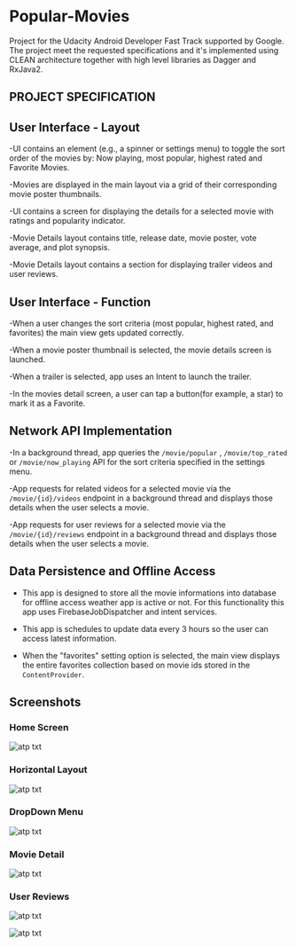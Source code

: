 # Popular-Movies

Project for the Udacity Android Developer Fast Track supported by Google. The project meet the requested specifications and it's implemented using CLEAN architecture together with high level libraries as Dagger and RxJava2.

## PROJECT SPECIFICATION

## User Interface - Layout
-UI contains an element (e.g., a spinner or settings menu) to toggle the sort order of the movies by: Now playing, most popular, highest rated and Favorite Movies.

-Movies are displayed in the main layout via a grid of their corresponding movie poster thumbnails.

-UI contains a screen for displaying the details for a selected movie with ratings and popularity indicator.

-Movie Details layout contains title, release date, movie poster, vote average, and plot synopsis.

-Movie Details layout contains a section for displaying trailer videos and user reviews.

## User Interface - Function
-When a user changes the sort criteria (most popular, highest rated, and favorites) the main view gets updated correctly.

-When a movie poster thumbnail is selected, the movie details screen is launched.

-When a trailer is selected, app uses an Intent to launch the trailer.

-In the movies detail screen, a user can tap a button(for example, a star) to mark it as a Favorite.

## Network API Implementation
-In a background thread, app queries the `/movie/popular` , `/movie/top_rated` or `/movie/now_playing` API for the sort criteria specified in the settings menu.

-App requests for related videos for a selected movie via the `/movie/{id}/videos` endpoint in a background thread and displays those details when the user selects a movie.

-App requests for user reviews for a selected movie via the `/movie/{id}/reviews` endpoint in a background thread and displays those details when the user selects a movie.

## Data Persistence and Offline Access
- This app is designed to store all the movie informations into database for offline access weather app is active or not. For this functionality this app uses FirebaseJobDispatcher and intent services.

- This app is schedules to update data every 3 hours so the user can access latest information.

- When the "favorites" setting option is selected, the main view displays the entire favorites collection based on movie ids stored in the `ContentProvider`.

## Screenshots

### Home Screen

![atp txt](https://github.com/shahshail/Popular-Movies/blob/master/Screenshots/homeScreen_screenshot.png)

### Horizontal Layout

![atp txt](https://github.com/shahshail/Popular-Movies/blob/master/Screenshots/horizontal_screenshot.png)

### DropDown Menu

![atp txt](https://github.com/shahshail/Popular-Movies/blob/master/Screenshots/menu__screenshot.png)

### Movie Detail

![atp txt](https://github.com/shahshail/Popular-Movies/blob/master/Screenshots/movie_details.png)

### User Reviews

![atp txt](https://github.com/shahshail/Popular-Movies/blob/master/Screenshots/review_detail.png)

![atp txt](https://github.com/shahshail/Popular-Movies/blob/master/Screenshots/reviews_screenshot.png)
